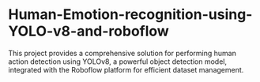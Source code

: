 # Human-Emotion-recognition-using-YOLO-v8-and-roboflow
This project provides a comprehensive solution for performing human action detection using YOLOv8, a powerful object detection model, integrated with the Roboflow platform for efficient dataset management.
